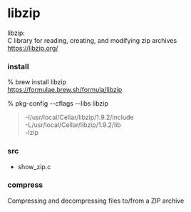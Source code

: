 libzip
===============

libzip:  
C library for reading, creating, and modifying zip archives  
https://libzip.org/  


###  install 
% brew install libzip  
https://formulae.brew.sh/formula/libzip  

% pkg-config --cflags --libs libzip  
> -I/usr/local/Cellar/libzip/1.9.2/include  
> -L/usr/local/Cellar/libzip/1.9.2/lib  
> -lzip   


### src
- show_zip.c  

### compress  
Compressing and decompressing files to/from a ZIP archive  



